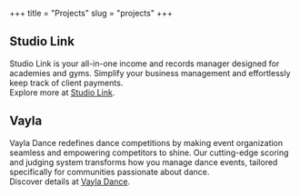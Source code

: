 +++
title = "Projects"
slug = "projects"
+++

## Studio Link

Studio Link is your all-in-one income and records manager designed for academies and gyms. Simplify your business management and effortlessly keep track of client payments.  
Explore more at [Studio Link](https://studiolink.online/).

## Vayla

Vayla Dance redefines dance competitions by making event organization seamless and empowering competitors to shine. Our cutting-edge scoring and judging system transforms how you manage dance events, tailored specifically for communities passionate about dance.  
Discover details at [Vayla Dance](https://vayla.dance/).
